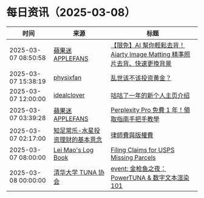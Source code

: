 ﻿# 每日资讯（2025-03-08）

|时间|来源|标题|
|---|---|---|
|2025-03-07 08:50:58|[蘋果迷 APPLEFANS](https://applefans.today/feed/)|[【限免】AI 幫你輕鬆去背！Aiarty Image Matting 精準照片去背、快速更換背景](https://applefans.today/2025-03-aiarty-image-matting/)|
|2025-03-07 15:38:19|[physixfan](https://www.physixfan.com/feed)|[乱世该不该投资黄金？](https://www.physixfan.com/luanshigaibugaitouzihuangjin/)|
|2025-03-07 12:00:00|[idealclover](https://idealclover.top/feed)|[咕咕了一年的新个人主页介绍](https://idealclover.top/archives/643/)|
|2025-03-07 03:39:28|[蘋果迷 APPLEFANS](https://applefans.today/feed/)|[Perplexity Pro 免費 1 年！領取指南手把手教學](https://applefans.today/2025-03-get-perplexity-ai-pro-subscription-1-year-free/)|
|2025-03-07 02:17:00|[知足常乐-水星投资理财的基本意念](http://mercurychong.blogspot.com/feeds/posts/default)|[律師費與版權費](http://mercurychong.blogspot.com/2025/03/blog-post.html)|
|2025-03-07 08:00:00|[Lei Mao's Log Book](https://leimao.github.io/atom.xml)|[Filing Claims for USPS Missing Parcels](https://leimao.github.io/blog/USPS-Filing-Claims-Missing-Parcels/)|
|2025-03-08 00:00:00|[清华大学 TUNA 协会](https://tuna.moe/feed.xml)|[event: 金枪鱼之夜：PowerTUNA & 数字文本渲染 101](https://tuna.moe/event/2025/text-rendering/)|
